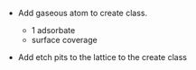 * Add gaseous atom to create class.
  - 1 adsorbate
  - surface coverage

* Add etch pits to the lattice to the create class

